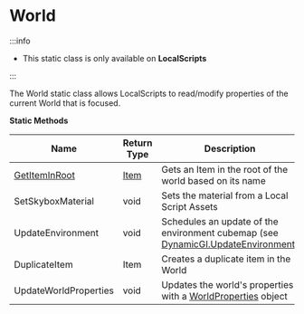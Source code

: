 # World

:::info

+ This static class is only available on **LocalScripts**

:::

The World static class allows LocalScripts to read/modify properties of the current World that is focused.

**Static Methods**

Name | Return Type | Description
--- | --- | ---
[GetItemInRoot](getiteminroot) | [Item](../item) | Gets an Item in the root of the world based on its name
SetSkyboxMaterial | void | Sets the material from a Local Script Assets
UpdateEnvironment | void | Schedules an update of the environment cubemap (see [DynamicGI.UpdateEnvironment](https://docs.unity3d.com/ScriptReference/DynamicGI.UpdateEnvironment.html))
DuplicateItem | Item | Creates a duplicate item in the World
UpdateWorldProperties | void | Updates the world's properties with a [WorldProperties](../worldproperties) object